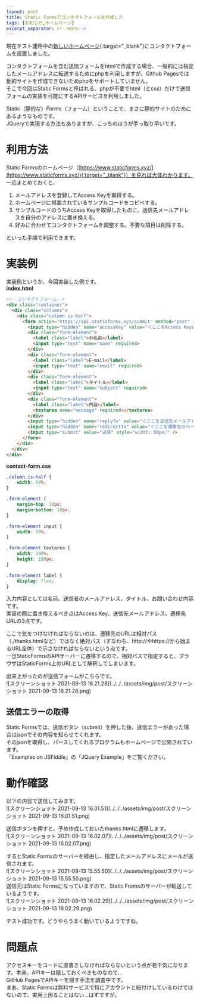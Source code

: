 ```yaml
---
layout: post
title: Static Formsでコンタクトフォームを作成した
tags: [お知らせ,ホームページ]
excerpt_separator: <!--more-->
---
```


現在テスト運用中の[新しいホームページ](https://yotiosoft.github.io/support/){:target="_blank"}にコンタクトフォームを設置しました。  

コンタクトフォームを含む送信フォームをhtmlで作成する場合、一般的には指定したメールアドレスに転送するためにphpを利用しますが、Github Pagesでは動的サイトを作成できないためphpをサポートしていません。  
そこで今回はStatic Formsと呼ばれる、phpが不要でhtml（とcss）だけで送信フォームの実装を可能にするAPIサービスを利用しました。  
<!--more-->

Static（静的な）Forms（フォーム）ということで、まさに静的サイトのためにあるようなものです。  
JQueryで実現する方法もありますが、こっちのほうが手っ取り早いです。

# 利用方法

Static Formsのホームページ（[https://www.staticforms.xyz/](https://www.staticforms.xyz/){:target="_blank"}）を見れば大体わかります。  
一応まとめておくと、  

1. メールアドレスを登録してAccess Keyを取得する。
2. ホームページに掲載されているサンプルコードをコピペする。
3. サンプルコードのうちAccess Keyを取得したものに、送信先メールアドレスを自分のアドレスに置き換える。
4. 好みに合わせてコンタクトフォームを調整する。不要な項目は削除する。  
   

といった手順で利用できます。

# 実装例

実装例というか、今回実装した例です。  
**index.html**

```html
<!--コンタクトフォーム-->
<div class="container">
  <div class="columns">
    <div class="column is-half">
      <form action="https://api.staticforms.xyz/submit" method="post" id="staticform">
        <input type="hidden" name="accessKey" value="＜ここをAccess Keyに置き換え＞" required>
        <div class="form-element">
          <label class="label">お名前</label>
          <input type="text" name="name" required>
        </div>
        <div class="form-element">
          <label class="label">E-mail</label>
          <input type="text" name="email" required>
        </div>
        <div class="form-element">
          <label class="label">タイトル</label>
          <input type="text" name="subject" required>
        </div>
        <div class="form-element">
          <label class="label">内容</label>
          <textarea name="message" required></textarea>
        </div>
        <input type="hidden" name="replyTo" value="＜ここを送信先メールアドレスに置き換え＞">
        <input type="hidden" name="redirectTo" value="＜ここを遷移先のページのURLに置き換え＞">
        <input type="submit" value="送信" style="width: 50px;" />
      </form>
    </div>
  </div>
</div>
```

**contact-form.css**

```css
.column.is-half {
    width: 50%;
}

.form-element {
    margin-top: 10px;
    margin-bottom: 10px;
}

.form-element input {
    width: 50%;
}

.form-element textarea {
    width: 100%;
    height: 100px;
}

.form-element label {
    display: flex;
}
```

入力内容としては名前、送信者のメールアドレス、タイトル、お問い合わせ内容です。  
実装の際に置き換えるべき点はAccess Key、送信先メールアドレス、遷移先URLの3点です。  

ここで気をつけなければならないのは、遷移先のURLは相対パス（./thanks.htmlなど）ではなく絶対パス（すなわち、http://やhttps://から始まるURL全体）で示さなければならないという点です。  
一旦StaticFormsのAPIサーバーに遷移するので、相対パスで指定すると、ブラウザはStaticForms上のURLとして解釈してしまいます。  

出来上がったのが送信フォームがこちらです。  
![スクリーンショット 2021-09-13 16.21.28](../../../assets/img/post/スクリーンショット 2021-09-13 16.21.28.png) 



## 送信エラーの取得

Static Formsでは、送信ボタン（submit）を押した後、送信エラーがあった場合はjsonでその内容を知らせてくれます。  
そのjsonを取得し、パースしてくれるプログラムもホームページで公開されています。  
「Examples on JSFiddle」の「JQuery Example」をご覧ください。



# 動作確認

以下の内容で送信してみます。  
![スクリーンショット 2021-09-13 16.01.51](../../../assets/img/post/スクリーンショット 2021-09-13 16.01.51.png)  

送信ボタンを押すと、予め作成しておいたthanks.htmlに遷移します。  
![スクリーンショット 2021-09-13 16.02.07](../../../assets/img/post/スクリーンショット 2021-09-13 16.02.07.png)  

するとStatic Formsのサーバーを経由し、指定したメールアドレスにメールが送信されます。  
![スクリーンショット 2021-09-13 15.55.50](../../../assets/img/post/スクリーンショット 2021-09-13 15.55.50.png)  
送信元はStatic Formsになっていますので、Static Fromsのサーバーが転送しているようです。  
![スクリーンショット 2021-09-13 16.02.29](../../../assets/img/post/スクリーンショット 2021-09-13 16.02.29.png)  

テスト成功です。どうやらうまく動いているようですね。

# 問題点

アクセスキーをコードに直書きしなければならないという点が若干気になります。本来、APIキーは隠しておくべきものなので…  
GitHub PagesでAPIキーを隠す手法を調査中です。  
まあ、Static Formsは無料サービスで特にアカウントと紐付けしているわけではないので、実用上困ることはない…はずですが。

